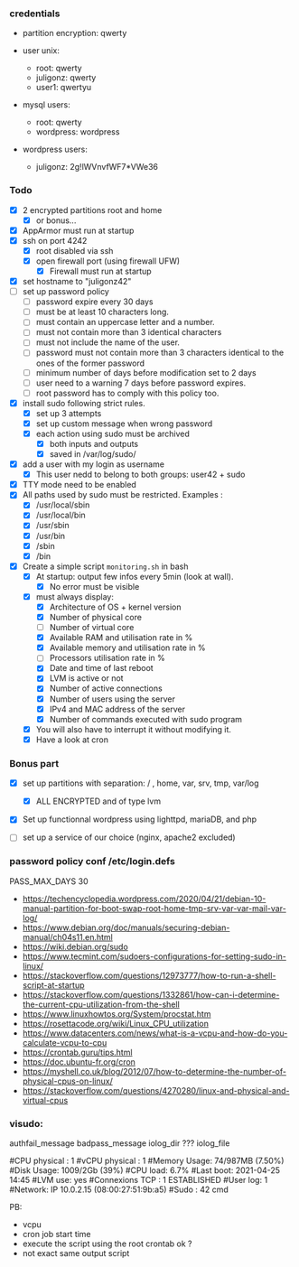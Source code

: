 ### credentials
- partition encryption: qwerty
- user unix:
	- root: qwerty
	- juligonz: qwerty
	- user1: qwertyu

- mysql users:
	- root: qwerty 
	- wordpress: wordpress

- wordpress users:
	- juligonz: 2g!lWVnvfWF7*VWe36

### Todo

- [x] 2 encrypted partitions root and home
	- [x] or bonus...
- [x] AppArmor must run at startup 
- [x] ssh on port 4242
	- [x] root disabled via ssh
	- [x] open firewall port (using firewall UFW)
		- [x] Firewall must run at startup 
- [x] set hostname to "juligonz42"
- [ ] set up password policy
	- [ ] password expire every 30 days
	- [ ] must be at least 10 characters long.
	- [ ] must contain an uppercase letter and a number. 
	- [ ] must not contain more than 3 identical characters
	- [ ] must not include the name of the user.
	- [ ] password must not contain more than 3 characters identical to the ones of the former password
	- [ ] minimum number of days before modification set to 2 days
	- [ ] user need to a warning 7 days before password expires.
	- [ ] root password has to comply with this policy too.
- [x] install sudo following strict rules.
	- [x] set up 3 attempts  
	- [x] set up custom message when wrong password
	- [x] each action using sudo must be archived
		- [x] both inputs and outputs
		- [x] saved in /var/log/sudo/
- [x] add a user with my login as username
	- [x] This user nedd to belong to both groups: user42 + sudo
- [x] TTY mode need to be enabled
- [x] All paths used by sudo must be restricted. Examples :
	- [x] /usr/local/sbin
	- [x] /usr/local/bin
	- [x] /usr/sbin
	- [x] /usr/bin
	- [x] /sbin
	- [x] /bin
- [x] Create a simple script `monitoring.sh` in bash
	- [x] At startup: output few infos  every 5min (look at wall).
		- [x] No error must be visible
	- [x] must always display:
		- [x] Architecture of OS + kernel version
		- [x] Number of physical core
		- [ ] Number of virtual core
		- [x] Available RAM and utilisation rate in %
		- [x] Available memory and utilisation rate in %
		- [ ] Processors utilisation rate in %
		- [x] Date and time of last reboot
		- [x] LVM is active or not
		- [x] Number of active connections
		- [x] Number of users using the server
		- [x] IPv4 and MAC address of the server
		- [x] Number of commands executed with sudo program
	- [x] You will also have to interrupt it without modifying it.		
	- [x] Have a look at cron

### Bonus part 
- [x] set up partitions with separation: / , home, var, srv, tmp, var/log
	- [x] ALL ENCRYPTED and of type lvm
- [x] Set up functionnal wordpress using lighttpd, mariaDB, and php
- [ ] set up a service of our choice (nginx, apache2 excluded)


### password policy conf /etc/login.defs

PASS_MAX_DAYS	30


- https://techencyclopedia.wordpress.com/2020/04/21/debian-10-manual-partition-for-boot-swap-root-home-tmp-srv-var-var-mail-var-log/
- https://www.debian.org/doc/manuals/securing-debian-manual/ch04s11.en.html
- https://wiki.debian.org/sudo
- https://www.tecmint.com/sudoers-configurations-for-setting-sudo-in-linux/
- https://stackoverflow.com/questions/12973777/how-to-run-a-shell-script-at-startup
- https://stackoverflow.com/questions/1332861/how-can-i-determine-the-current-cpu-utilization-from-the-shell
- https://www.linuxhowtos.org/System/procstat.htm
- https://rosettacode.org/wiki/Linux_CPU_utilization
- https://www.datacenters.com/news/what-is-a-vcpu-and-how-do-you-calculate-vcpu-to-cpu
- https://crontab.guru/tips.html
- https://doc.ubuntu-fr.org/cron
- https://myshell.co.uk/blog/2012/07/how-to-determine-the-number-of-physical-cpus-on-linux/
- https://stackoverflow.com/questions/4270280/linux-and-physical-and-virtual-cpus
### visudo:
 authfail_message
 badpass_message
 iolog_dir ???
 iolog_file



#CPU physical : 1
#vCPU physical : 1
#Memory Usage: 74/987MB (7.50%)
#Disk Usage: 1009/2Gb (39%)
#CPU load: 6.7%
#Last boot: 2021-04-25 14:45
#LVM use: yes
#Connexions TCP : 1 ESTABLISHED
#User log: 1
#Network: IP 10.0.2.15 (08:00:27:51:9b:a5)
#Sudo : 42 cmd

PB:
- vcpu
- cron job start time
- execute the script using the root crontab ok ?
- not exact same output script
